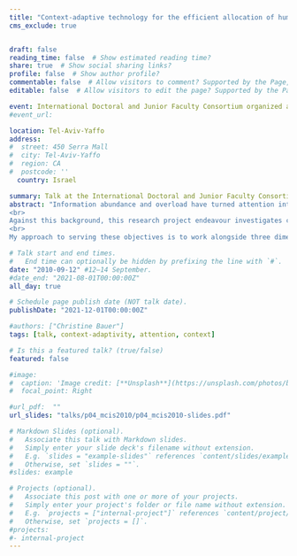 ```yaml
---
title: "Context-adaptive technology for the efficient allocation of human attention"
cms_exclude: true


draft: false
reading_time: false  # Show estimated reading time?
share: true  # Show social sharing links?
profile: false  # Show author profile?
commentable: false  # Allow visitors to comment? Supported by the Page, Post, and Docs content types.
editable: false  # Allow visitors to edit the page? Supported by the Page, Post, and Docs content types.

event: International Doctoral and Junior Faculty Consortium organized at 5th Mediterranean Conference of Information Systems (MCIS 2010)
#event_url: 

location: Tel-Aviv-Yaffo
address:
#  street: 450 Serra Mall
#  city: Tel-Aviv-Yaffo
#  region: CA
#  postcode: ''
  country: Israel

summary: Talk at the International Doctoral and Junior Faculty Consortium organized at 5th Mediterranean Conference of Information Systems (MCIS 2010).
abstract: "Information abundance and overload have turned attention into an increasingly scarce resource. Technologies such as the World Wide Web, corporate networks, and mobile devices attack our desktops with a barrage of information. As employees, consumers, and private individuals, we face the increasingly difficult task of allocating our attention efficiently and in a way that maximizes the utility of our everyday transactions. In many circumstances---such as encountering e-mail spam---individuals are becoming so frustrated that they begin to avoid various services. Advertising effectiveness has suffered dramatically. Important corporate notices (such as security warnings) go unnoticed.
<br>
Against this background, this research project endeavour investigates context-adaptive technology for the efficient allocation of human attention. The main objectives are to investigate (i) which type of context information should be considered by context-adaptive services to serve all market players' needs alongside the value chain (e.g., suppliers, intermediaries such as advertising agencies, vendors, users), (ii) in which ways should systems ideally adapt to context, (iii) and what are sustainable business models for context-adaptive services. Research will particularly consider the whole picture of concerned parties since the advancement of context-adaptive technology and services is relevant for all market players of value chain.
<br>
My approach to serving these objectives is to work alongside three dimensions: technology, business, and users. The users' dimension (such as \"How do users perceive and accept context-adaptive services?\") serves as the basic dimension, which is treated from a technology and business perspective."

# Talk start and end times.
#   End time can optionally be hidden by prefixing the line with `#`.
date: "2010-09-12" #12–14 September.
#date_end: "2021-08-01T00:00:00Z"
all_day: true

# Schedule page publish date (NOT talk date).
publishDate: "2021-12-01T00:00:00Z"

#authors: ["Christine Bauer"]
tags: [talk, context-adaptivity, attention, context]

# Is this a featured talk? (true/false)
featured: false

#image:
#  caption: 'Image credit: [**Unsplash**](https://unsplash.com/photos/bzdhc5b3Bxs)'
#  focal_point: Right

#url_pdf:  ""
url_slides: "talks/p04_mcis2010/p04_mcis2010-slides.pdf"

# Markdown Slides (optional).
#   Associate this talk with Markdown slides.
#   Simply enter your slide deck's filename without extension.
#   E.g. `slides = "example-slides"` references `content/slides/example-slides.md`.
#   Otherwise, set `slides = ""`.
#slides: example

# Projects (optional).
#   Associate this post with one or more of your projects.
#   Simply enter your project's folder or file name without extension.
#   E.g. `projects = ["internal-project"]` references `content/project/deep-learning/index.md`.
#   Otherwise, set `projects = []`.
#projects:
#- internal-project
---
```


